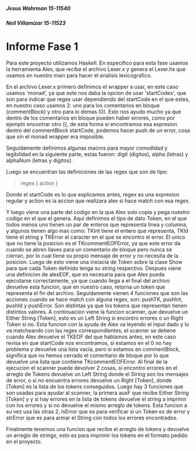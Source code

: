 ##### Jesus Wahrman 15-11540  
##### Neil Villamizar 15-11523   
# Informe Fase 1 
Para este proyecto utilizamos Haskell. En especifico para esta fase usamos la herramienta Alex, que recibe el archivo Lexer.x y genera el Lexer.hs que usamos en nuestro main para hacer el analisis lexicografico.

En el archivo Lexer.x primero definimos el wrapper a usar, en este caso usamos 'monad', ya que este nos daba la opcion de usar 'startCodes', que son para indicar que regex usar dependiendo del startCode en el que estes, en nuestro caso usamos 2: uno para los comentarios en bloque (commentBlock) y otro para lo demas (0). Esto nos ayudo mucho ya que dentro de los comentarios en bloque pueden haber errores, como por ejemplo encontrar otro {{, de esta forma si encontramos esa expresion dentro del commentBlock startCode, podemos hacer push de un error, cosa que sin el monad wrapper era imposible.

Seguidamente definimos algunas macros para mayor comodidad y legibilidad en la siguiente parte, estas fueron: digit (digitos), alpha (letras) y alphaNum (letras y digitos).

Luego se encuentran las definiciones de las regex que son de tipo:
> <startCode>      regex       { action }

Donde el startCode es lo que explicamos antes, regex es una expresion regular y action es la accion que realizara alex si hace match con esa regex.

Y luego viene una parte del codigo en la que Alex solo copia y pega nuestro codigo en el que el genera. Aqui definimos el tipo de dato Token, en el que todos menos uno tienen un par de enteros que representa linea y columna, y algunos tienen algo mas como: TKInt tiene el entero que representa, TKId tiene el string y TKError el caracter en el que se encontro el error. El unico que no tiene la posicion es el TKcommentEOFError, ya que este error da cuando se abren llaves para un comentario de bloque pero nunca se cierran, por lo cual tiene su propio mensaje de error y no necesita de la posicion.
Luego de esto viene una instacia de Token sobre la clase Show para que cada Token definido tenga su string respectivo.
Despues viene una definicion de alexEOF, que es necesaria para que Alex pueda ejecutarse correctamente, ya que cuando llega a el final del archivo devuelve esta funcion, que en nuestro caso, retorna un token que representa el fin del archivo.
Seguidamente vienen 4 funciones que son las acciones cuando se hace match con alguna regex, son: pushTK, pushInt, pushId y pushError. Son distintas ya que los tokens que representan tienen distintos valores.
A continuacion viene la funcion scanner, que devuelve un Either String [Token], esto es un Left String si encontro errores o un Right Token si no. Esta funcion con la ayuda de Alex va leyendo el input dado y lo va matcheando con las regex correspondientes, el scanner se detiene cuando Alex devuelve el TKEOF del que hablamos antes, en este caso revisa en que startCode nos encontramos, si estamos en el 0 no hay problema y devuelve una lista vacia, pero si estamos en commentBlock, significa que no hemos cerrado el comentario de bloque por lo que devuelve una lista que contiene TKcommentEOFError. Al final de la ejecucion el scanner puede devolver 2 cosas, si encontro errores en el arreglo de Tokens devuelve un Left String donde el String son los mensajes de error, o si no encuentra errores devuelve un Right [Token], donde [Token] es la lista de los tokens conseguidos. Luego hay 3 funciones que son usadas para ayudar al scanner, la primera auxF que recibe Either String [Token] y y si hay errores en la lista de tokens devuelve el string a imprimir con los errores y si no devuelve el mismo arreglo de tokens. Esta funcion a su vez usa las otras 2, isError que es para verificar si un Token es de error y strError que es para armar el String con todos los errores encontrados.

Finalmente tenemos una funcion que recibe el arreglo de tokens y devuelve un arreglo de strings, esto es para imprimir los tokens en el formato pedido en el proyecto.